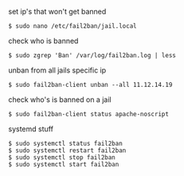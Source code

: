 set ip's that won't get banned
```
$ sudo nano /etc/fail2ban/jail.local
```

check who is banned
```
$ sudo zgrep 'Ban' /var/log/fail2ban.log | less
```

unban from all jails specific ip
```
$ sudo fail2ban-client unban --all 11.12.14.19
```

check who's is banned on a jail
```
$ sudo fail2ban-client status apache-noscript

```

systemd stuff
```
$ sudo systemctl status fail2ban
$ sudo systemctl restart fail2ban
$ sudo systemctl stop fail2ban
$ sudo systemctl start fail2ban
```

